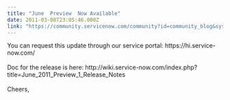 ```yaml
---
title: "June  Preview  Now Available"
date: 2011-03-08T23:05:46.000Z
link: "https://community.servicenow.com/community?id=community_blog&sys_id=699d2e69dbd0dbc01dcaf3231f961902"
---
```

<p>You can request this update through our service portal: https://hi.service-now.com/<br /><br />Doc for the release is here: http://wiki.service-now.com/index.php?title=June_2011_Preview_1_Release_Notes<br /><br />Cheers,</p>